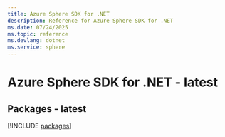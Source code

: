 ```yaml
---
title: Azure Sphere SDK for .NET
description: Reference for Azure Sphere SDK for .NET
ms.date: 07/24/2025
ms.topic: reference
ms.devlang: dotnet
ms.service: sphere
---
```

# Azure Sphere SDK for .NET - latest
## Packages - latest
[!INCLUDE [packages](sphere-index.md)]